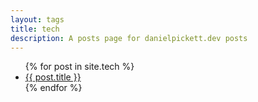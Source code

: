 ```yaml
---
layout: tags
title: tech
description: A posts page for danielpickett.dev posts
---
```


<ul>
  {% for post in site.tech %}
    <li>
      <a href="{{ post.url }}">{{ post.title }}</a>
    </li>
  {% endfor %}
</ul>
